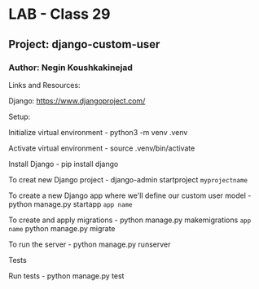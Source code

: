 # LAB - Class 29

## Project: django-custom-user

### Author: Negin Koushkakinejad

Links and Resources:

Django: https://www.djangoproject.com/


Setup:

Initialize virtual environment - python3 -m venv .venv

Activate virtual environment - source .venv/bin/activate

Install Django - pip install django

To creat new Django project - django-admin startproject `myprojectname`

To create a new Django app where we'll define our custom user model - python manage.py startapp `app name`

To create and apply migrations - python manage.py makemigrations `app name`
python manage.py migrate

To run the server - python manage.py runserver

Tests

Run tests - python manage.py test